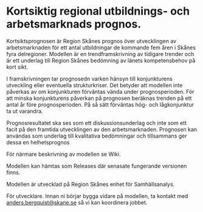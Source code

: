 # Kortsiktig regional utbildnings- och arbetsmarknads prognos.
Kortsiktsprognosen är Region Skånes prognos över utvecklingen av arbetsmarknaden för ett antal utbildningar de kommande fem åren i Skånes fyra delregioner. Modellen är en trendframskrivning av tidigare trender och är ett underlag till Region Skånes bedömning av länets kompetensbehov på kort sikt. 

I framskrivningen tar prognosedn varken hänsyn till konjunkturens utveckling eller eventuella strukturkriser. Det betyder att modellen inte påverkas av om konjunkturen förväntas vända under prognosperioden. För att minska konjunkturens påverkan på prognosen beräknas trenden på ett antal år före prognosperioden. På så sätt förväntas hög- och lågkonjunktur ta ut varandra. 

Prognosresultatet ska ses som ett diskussionsunderlag och inte som ett facit på den framtida utvecklingen av den arbetsmarknaden. Prognosen kan användas som underlag till kvalitativa bedömningar och tillsammans ger dessa en helhetsprognos

För närmare beskrivning av modellen se Wiki.

Modellen kan hämtas som Releases där senasate fungerande versionen finns.

Modellen är utvecklad på Region Skånes enhet för Samhällsanalys.

För utvecklare. Innan ni börjar bygga vidare på modellen, ta kontakt med anders.bergquist@skane.se så vi kan koordinera jobbet.
